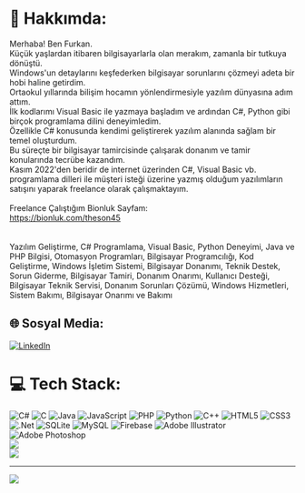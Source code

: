# 💫 Hakkımda:
Merhaba! Ben Furkan. <br>Küçük yaşlardan itibaren bilgisayarlarla olan merakım, zamanla bir tutkuya dönüştü.<br>Windows'un detaylarını keşfederken bilgisayar sorunlarını çözmeyi adeta bir hobi haline getirdim.<br>Ortaokul yıllarında bilişim hocamın yönlendirmesiyle yazılım dünyasına adım attım.<br>İlk kodlarımı Visual Basic ile yazmaya başladım ve ardından C#, Python gibi birçok programlama dilini deneyimledim.<br>Özellikle C# konusunda kendimi geliştirerek yazılım alanında sağlam bir temel oluşturdum.<br>Bu süreçte bir bilgisayar tamircisinde çalışarak donanım ve tamir konularında tecrübe kazandım. <br>Kasım 2022'den beridir de internet üzerinden C#, Visual Basic vb. programlama dilleri ile müşteri isteği üzerine yazmış olduğum yazılımların satışını yaparak freelance olarak çalışmaktayım.<br><br>Freelance Çalıştığım Bionluk Sayfam:<br>https://bionluk.com/theson45<br><br><br>Yazılım Geliştirme, C# Programlama, Visual Basic, Python Deneyimi, Java ve PHP Bilgisi, Otomasyon Programları, Bilgisayar Programcılığı, Kod Geliştirme, Windows İşletim Sistemi, Bilgisayar Donanımı, Teknik Destek, Sorun Giderme, Bilgisayar Tamiri, Donanım Onarımı, Kullanıcı Desteği, Bilgisayar Teknik Servisi, Donanım Sorunları Çözümü, Windows Hizmetleri, Sistem Bakımı, Bilgisayar Onarımı ve Bakımı


## 🌐 Sosyal Media:
[![LinkedIn](https://img.shields.io/badge/LinkedIn-%230077B5.svg?logo=linkedin&logoColor=white)](https://linkedin.com/in/furkan-karapinar) 

# 💻 Tech Stack:
![C#](https://img.shields.io/badge/c%23-%23239120.svg?style=for-the-badge&logo=csharp&logoColor=white) ![C](https://img.shields.io/badge/c-%2300599C.svg?style=for-the-badge&logo=c&logoColor=white) ![Java](https://img.shields.io/badge/java-%23ED8B00.svg?style=for-the-badge&logo=openjdk&logoColor=white) ![JavaScript](https://img.shields.io/badge/javascript-%23323330.svg?style=for-the-badge&logo=javascript&logoColor=%23F7DF1E) ![PHP](https://img.shields.io/badge/php-%23777BB4.svg?style=for-the-badge&logo=php&logoColor=white) ![Python](https://img.shields.io/badge/python-3670A0?style=for-the-badge&logo=python&logoColor=ffdd54) ![C++](https://img.shields.io/badge/c++-%2300599C.svg?style=for-the-badge&logo=c%2B%2B&logoColor=white) ![HTML5](https://img.shields.io/badge/html5-%23E34F26.svg?style=for-the-badge&logo=html5&logoColor=white) ![CSS3](https://img.shields.io/badge/css3-%231572B6.svg?style=for-the-badge&logo=css3&logoColor=white) ![.Net](https://img.shields.io/badge/.NET-5C2D91?style=for-the-badge&logo=.net&logoColor=white) ![SQLite](https://img.shields.io/badge/sqlite-%2307405e.svg?style=for-the-badge&logo=sqlite&logoColor=white) ![MySQL](https://img.shields.io/badge/mysql-%2300000f.svg?style=for-the-badge&logo=mysql&logoColor=white) ![Firebase](https://img.shields.io/badge/Firebase-039BE5?style=for-the-badge&logo=Firebase&logoColor=white) ![Adobe Illustrator](https://img.shields.io/badge/adobe%20illustrator-%23FF9A00.svg?style=for-the-badge&logo=adobe%20illustrator&logoColor=white) ![Adobe Photoshop](https://img.shields.io/badge/adobe%20photoshop-%2331A8FF.svg?style=for-the-badge&logo=adobe%20photoshop&logoColor=white)
<br/>
![](https://github-readme-streak-stats.herokuapp.com/?user=furkan-karapinar&theme=dark&hide_border=false)<br/>
![](https://github-readme-stats.vercel.app/api/top-langs/?username=furkan-karapinar&theme=dark&hide_border=false&include_all_commits=true&count_private=true&layout=compact)

---
[![](https://visitcount.itsvg.in/api?id=furkan-karapinar&icon=0&color=0)](https://visitcount.itsvg.in)

<!-- Proudly created with GPRM ( https://gprm.itsvg.in ) -->
